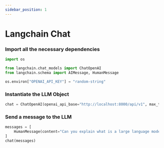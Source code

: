 ```yaml
---
sidebar_position: 1
---
```


# Langchain Chat

### Import all the necessary dependencies

```python
import os

from langchain.chat_models import ChatOpenAI
from langchain.schema import AIMessage, HumanMessage

os.environ["OPENAI_API_KEY"] = "random-string"
```

### Instantiate the LLM Object

```python
chat = ChatOpenAI(openai_api_base="http://localhost:8000/api/v1", max_tokens=128)
```

### Send a message to the LLM

```python
messages = [
    HumanMessage(content="Can you explain what is a large language model?")
]
chat(messages)
```
